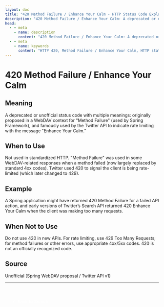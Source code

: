 ```yaml
---
layout: doc
title: "420 Method Failure / Enhance Your Calm - HTTP Status Code Explained"
description: "420 Method Failure / Enhance Your Calm: A deprecated or unofficial status code with multiple meanings: originally proposed in a WebDAV context for \"Method Fa..."
head:
  - - meta
    - name: description
      content: "420 Method Failure / Enhance Your Calm: A deprecated or unofficial status code with multiple meanings: originally proposed in a WebDAV context for \"Method Fa..."
  - - meta
    - name: keywords
      content: "HTTP 420, Method Failure / Enhance Your Calm, HTTP status code, REST API, web development"
---
```


# 420 Method Failure / Enhance Your Calm

## Meaning

A deprecated or unofficial status code with multiple meanings: originally proposed in a WebDAV context for "Method Failure" (used by Spring Framework), and famously used by the Twitter API to indicate rate limiting with the message "Enhance Your Calm."

## When to Use

Not used in standardized HTTP. "Method Failure" was used in some WebDAV-related responses when a method failed (now largely replaced by standard 4xx codes). Twitter used 420 to signal the client is being rate-limited (which later changed to 429).

## Example

A Spring application might have returned 420 Method Failure for a failed API action, and early versions of Twitter’s Search API returned 420 Enhance Your Calm when the client was making too many requests.

## When Not to Use

Do not use 420 in new APIs. For rate limiting, use 429 Too Many Requests; for method failures or other errors, use appropriate 4xx/5xx codes. 420 is not an officially recognized code.

## Source

Unofficial (Spring WebDAV proposal / Twitter API v1)

---

<div style="margin-top: 40px;">
  <a href="/http-codes/" style="display: inline-block; padding: 12px 24px; background: hsl(var(--primary)); color: white; text-decoration: none; border-radius: var(--radius); font-weight: 500; transition: all 0.2s ease;">← Back to Search</a>
</div>
